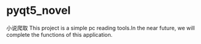 # pyqt5_novel
小说爬取
This project is a simple pc reading tools.In the near future, we will complete the functions of this application.
